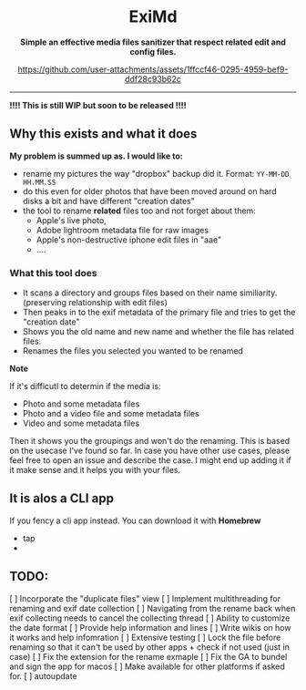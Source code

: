 <div align="center">

# ExiMd

**Simple an effective media files sanitizer that respect related edit and config files.**


https://github.com/user-attachments/assets/1ffccf46-0295-4959-bef9-ddf28c93b62c


</div>

---

**!!!! This is still WIP but soon to be released !!!!**


## Why this exists and what it does

**My problem is summed up as. I would like to:**

- rename my pictures the way "dropbox" backup did it. Format: `YY-MM-DD HH.MM.SS`
- do this even for older photos that have been moved around on hard disks a bit and have different "creation dates"
- the tool to rename **related** files too and not forget about them:
    - Apple's live photo,
    - Adobe lightroom metadata file for raw images
    - Apple's non-destructive iphone edit files in "aae"
    - ....
  
### What this tool does

- It scans a directory and groups files based on their name similiarity. (preserving relationship with edit files)
- Then peaks in to the exif metadata of the primary file and tries to get the "creation date"
- Shows you the old name and new name and whether the file has related files.
- Renames the files you selected you wanted to be renamed

**Note**

If it's difficutl to determin if the media is:

- Photo and some metadata files
- Photo and a video file and some metadata files
- Video and some metadata files

Then it shows you the groupings and won't do the renaming. This is based on the usecase I've found so far. In case you have other use cases, please feel free to open an issue and describe the case. I might end up adding it if it make sense and it helps you with your files. 


## It is alos a CLI app

If you fency a cli app instead. You can download it with **Homebrew**

- tap
- 


## TODO: 

[ ] Incorporate the "duplicate files" view
[ ] Implement multithreading for renaming and exif date collection 
[ ] Navigating from the rename back when exif collecting needs to cancel the collecting thread
[ ] Ability to customize the date format
[ ] Provide help information and lines
[ ] Write wikis on how it works and help infomration
[ ] Extensive testing 
[ ] Lock the file before renaming so that it can't be used by other apps + check if not used (just in case)
[ ] Fix the extension for the rename exmaple
[ ] Fix the GA to bundel and sign the app for macos
[ ] Make available for other platforms if asked for. 
[ ] autoupdate 
